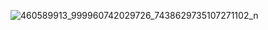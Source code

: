 
![460589913_999960742029726_7438629735107271102_n](https://github.com/user-attachments/assets/3e83ab36-857a-4762-80f3-313cc85f9bab)
